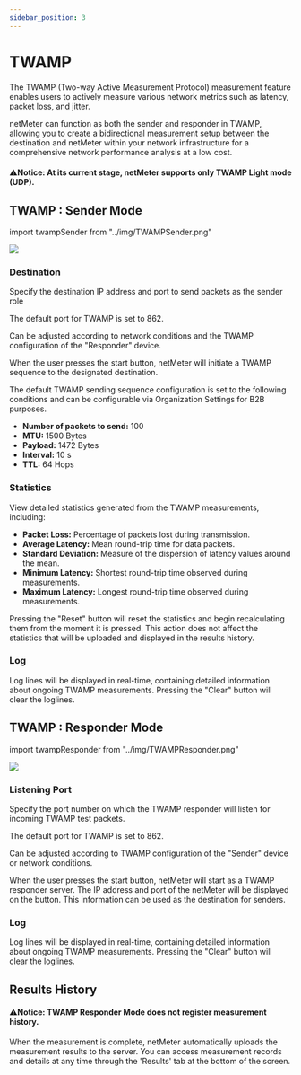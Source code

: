 ```yaml
---
sidebar_position: 3
---
```


# TWAMP

The TWAMP (Two-way Active Measurement Protocol) measurement feature enables users to actively measure 
various network metrics such as latency, packet loss, and jitter.

netMeter can function as both the sender and responder in TWAMP, allowing you to create a bidirectional 
measurement setup between the destination and netMeter within your network infrastructure for a 
comprehensive network performance analysis at a low cost.

#### **⚠︎Notice:** At its current stage, netMeter supports only TWAMP Light mode (UDP).

## TWAMP : Sender Mode

import twampSender from "../img/TWAMPSender.png"

<img src={twampSender} style={{width:380}} />

### Destination

Specify the destination IP address and port to send packets as the sender role

The default port for TWAMP is set to 862.

Can be adjusted according to network conditions and the TWAMP configuration of the "Responder" device.

When the user presses the start button, netMeter will initiate a TWAMP sequence to the designated destination.

The default TWAMP sending sequence configuration is set to the following conditions and can be configurable 
via Organization Settings for B2B purposes.

- **Number of packets to send:** 100
- **MTU:** 1500 Bytes
- **Payload:** 1472 Bytes
- **Interval:** 10 s
- **TTL:** 64 Hops

### Statistics

View detailed statistics generated from the TWAMP measurements, including:

- **Packet Loss:** Percentage of packets lost during transmission.
- **Average Latency:** Mean round-trip time for data packets.
- **Standard Deviation:** Measure of the dispersion of latency values around the mean.
- **Minimum Latency:** Shortest round-trip time observed during measurements.
- **Maximum Latency:** Longest round-trip time observed during measurements.

Pressing the "Reset" button will reset the statistics and begin recalculating them from the moment it is pressed. 
This action does not affect the statistics that will be uploaded and displayed in the results history.

### Log

Log lines will be displayed in real-time, containing detailed information about ongoing TWAMP measurements. 
Pressing the "Clear" button will clear the loglines.

## TWAMP : Responder Mode

import twampResponder from "../img/TWAMPResponder.png"

<img src={twampResponder} style={{width:380}} />

### Listening Port

Specify the port number on which the TWAMP responder will listen for incoming TWAMP test packets.

The default port for TWAMP is set to 862.

Can be adjusted according to TWAMP configuration of the "Sender" device or network conditions.

When the user presses the start button, netMeter will start as a TWAMP responder server. 
The IP address and port of the netMeter will be displayed on the button. This information can be used as the destination for senders.

### Log

Log lines will be displayed in real-time, containing detailed information about ongoing TWAMP measurements. 
Pressing the "Clear" button will clear the loglines.

## Results History

#### **⚠︎Notice:** TWAMP Responder Mode does not register measurement history.

When the measurement is complete, netMeter automatically uploads the measurement results to the server.
You can access measurement records and details at any time through the 'Results' tab at the bottom of the screen.